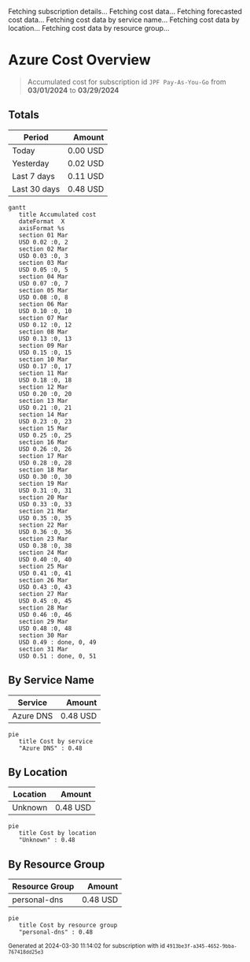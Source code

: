 Fetching subscription details...
Fetching cost data...
Fetching forecasted cost data...
Fetching cost data by service name...
Fetching cost data by location...
Fetching cost data by resource group...
# Azure Cost Overview

> Accumulated cost for subscription id `JPF Pay-As-You-Go` from **03/01/2024** to **03/29/2024**

## Totals

|Period|Amount|
|---|---:|
|Today|0.00 USD|
|Yesterday|0.02 USD|
|Last 7 days|0.11 USD|
|Last 30 days|0.48 USD|

```mermaid
gantt
   title Accumulated cost
   dateFormat  X
   axisFormat %s
   section 01 Mar
   USD 0.02 :0, 2
   section 02 Mar
   USD 0.03 :0, 3
   section 03 Mar
   USD 0.05 :0, 5
   section 04 Mar
   USD 0.07 :0, 7
   section 05 Mar
   USD 0.08 :0, 8
   section 06 Mar
   USD 0.10 :0, 10
   section 07 Mar
   USD 0.12 :0, 12
   section 08 Mar
   USD 0.13 :0, 13
   section 09 Mar
   USD 0.15 :0, 15
   section 10 Mar
   USD 0.17 :0, 17
   section 11 Mar
   USD 0.18 :0, 18
   section 12 Mar
   USD 0.20 :0, 20
   section 13 Mar
   USD 0.21 :0, 21
   section 14 Mar
   USD 0.23 :0, 23
   section 15 Mar
   USD 0.25 :0, 25
   section 16 Mar
   USD 0.26 :0, 26
   section 17 Mar
   USD 0.28 :0, 28
   section 18 Mar
   USD 0.30 :0, 30
   section 19 Mar
   USD 0.31 :0, 31
   section 20 Mar
   USD 0.33 :0, 33
   section 21 Mar
   USD 0.35 :0, 35
   section 22 Mar
   USD 0.36 :0, 36
   section 23 Mar
   USD 0.38 :0, 38
   section 24 Mar
   USD 0.40 :0, 40
   section 25 Mar
   USD 0.41 :0, 41
   section 26 Mar
   USD 0.43 :0, 43
   section 27 Mar
   USD 0.45 :0, 45
   section 28 Mar
   USD 0.46 :0, 46
   section 29 Mar
   USD 0.48 :0, 48
   section 30 Mar
   USD 0.49 : done, 0, 49
   section 31 Mar
   USD 0.51 : done, 0, 51
```

## By Service Name

|Service|Amount|
|---|---:|
|Azure DNS|0.48 USD|

```mermaid
pie
   title Cost by service
   "Azure DNS" : 0.48
```

## By Location

|Location|Amount|
|---|---:|
|Unknown|0.48 USD|

```mermaid
pie
   title Cost by location
   "Unknown" : 0.48
```

## By Resource Group

|Resource Group|Amount|
|---|---:|
|personal-dns|0.48 USD|

```mermaid
pie
   title Cost by resource group
   "personal-dns" : 0.48
```

<sup>Generated at 2024-03-30 11:14:02 for subscription with id `4913be3f-a345-4652-9bba-767418dd25e3`</sup>
